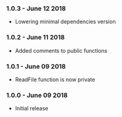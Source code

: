 ### 1.0.3 - June 12 2018
* Lowering minimal dependencies version

### 1.0.2 - June 11 2018
* Added comments to public functions

### 1.0.1 - June 09 2018
* ReadFile function is now private

### 1.0.0 - June 09 2018
* Initial release